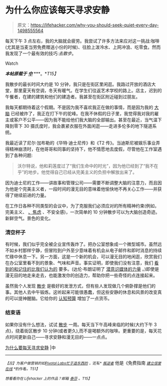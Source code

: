 # 为什么你应该每天寻求安静

> 原文：<https://lifehacker.com/why-you-should-seek-quiet-every-day-1498555564>

每天下午 3 点左右，我的大脑就会疲劳。我尝试了许多方法来应对这一挑战:咖啡(尤其是当麦当劳免费赠送小份的时候)、往脸上泼冷水、上网冲浪、吃零食。然而我发现了一个最有效的技巧:*去散步*。

Watch

***本帖原载于*** [***中***](https://medium.com/introvert-power/bd4243ec15e1) ***。**T15】*

我散步的最长时间大约是 10 分钟，我只是在街区里闲逛。我路过开放的酒店大堂，那里夏天有空调，冬天有暖气。在学生们往返艺术学校的路上。店主，迟到的午餐者，在建的建筑和他们的建造者。我甚至在街区附近碰到过朋友。

我每天都期待着这个假期。不是因为我不喜欢我正在做的事情，而是因为我的 [大脑](https://lifehacker.com/three-quick-and-easy-ways-to-quiet-your-mind-5971173) 已经被炸了，我正在打下午的驼峰。在我不休假的日子里，我觉得我对我的雇主或客户不公平——因为我不能给他们我大脑的全部输出。甚至在最近，当气温下降到零下 30 摄氏度时，我会裹紧衣服在外面闲逛——走进多伦多的地下隧道系统。

我最近读了尼尔·加布勒的《华特·迪士尼传》和《T2 传》。当迪斯尼被娱乐事业弄得精神崩溃时，在他哥哥和同事的坚持下，他不情愿地去度假，尽管他在工作室遇到了各种问题:

> 沃尔特说，他和莉莲度过了“我们生命中的时光”，因为他已经到了“我不在乎”的地步。他觉得自己已经从完美主义的负担中解放出来了。

因为迪士尼的工作——讲故事和管理公司——需要不断调整大脑的注意力，而且因为他是个完美主义者，一段时间的漫无目的意味着他愉快地不再关心工作——并获得了继续前进的力量。

在工作日各种不同类型的会议中，为了克服我们必须应对的所有精神约束(例如，完美主义、 [、焦虑](https://lifehacker.com/top-10-instant-stress-busters-5994585) 、不安全感)，一次简单的 10 分钟散步可以为大脑创造奇迹。新鲜空气。景色的变化。

### 清空杯子

有时候，我们似乎完全被企业宣传轰炸了。把办公室想象成一个微型城市。虽然远不如乡村那样宁静，但冒险到户外至少意味着有机会从电子邮件和即时消息的持续忙碌中休息一下。另一方面，这是一个新的机会，可以漫无目的地闲逛，欣赏我们在办公室里看不到的景象、气味和声音。事实证明，即使我们没有注意，我们 [看到的和记住的比我们认为的](http://uanews.org/story/ua-study-your-brain-sees-things-you-don-t) 要多。(达伦·布朗证明了 [潜意识媒体的力量](http://www.youtube.com/watch?v=YQXe1CokWqQ) 。)即使是漫无目的地走来走去，也能激发你的创造力，帮助你把一些奇怪的点连接起来。

虽然我个人发现 [散步](https://lifehacker.com/a-half-hour-walk-can-make-a-big-difference-even-if-it-5872377) 是极好的发泄方式，但有些人发现做几个俯卧撑是他们的事。其他人去中午锻炼。这听起来可能很愚蠢，但这些安静的休息和风景的改变真的可以提神醒脑。它给你的 [认知预算](https://medium.com/inside-lift/9c8cab847d9e) 增加了一点货币。

### 结束语

如果你没有什么想法，试试 [散步](https://lifehacker.com/why-walking-throughout-the-day-is-just-as-important-as-5990300) 一周。每天当下午高峰来临的时候(大约下午 3 点)，绕着街区散步 10 分钟(或者更久),而不是喝额外的咖啡。更重要的是，每天花点时间更新自己——寻求安静和漫无目的——一点点。

[为什么要每天寻求安静](https://medium.com/introvert-power/bd4243ec15e1) |中

* * *

*<small>【吕】为客户做营销的如</small>*[<small>*Pivotal Labs*</small>](http://pivotallabs.com/)<small></small>*[<small>*忙于造东西的*</small>](http://busybuildingthings.com/) <small>*，还有*</small> [<small>*叛逆者*</small>](http://renegadesnyc.com/) 他是《免费指南 [<small>*建立信誉在线*</small>](http://herbertlui.ca/book/) <small>*的作者。*T51】</small>*

*<small>*想看看你在 Lifehacker 上的作品？邮箱*</small> [<small>*泰莎*</small>](https://mail.google.com/mail/?view=cm&fs=1&tf=1&to=tessa@lifehacker.com) <small>*。*T15】</small>*